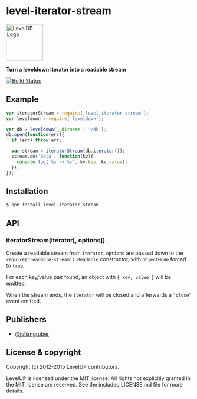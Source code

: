 
# level-iterator-stream

<img alt="LevelDB Logo" height="100" src="http://leveldb.org/img/logo.svg">

**Turn a leveldown iterator into a readable stream**

[![Build Status](https://travis-ci.org/Level/iterator-stream.png)](https://travis-ci.org/Level/iterator-stream)

## Example

```js
var iteratorStream = require('level-iterator-stream');
var leveldown = require('leveldown');

var db = leveldown(__dirname + '/db');
db.open(function(err){
  if (err) throw err;

  var stream = iteratorStream(db.iterator());
  stream.on('data', function(kv){
    console.log('%s -> %s', kv.key, kv.value);
  });
});
```

## Installation

```bash
$ npm install level-iterator-stream
```

## API

### iteratorStream(iterator[, options])

  Create a readable stream from `iterator`. `options` are passed down to the
  `require('readable-stream').Readable` constructor, with `objectMode` forced
  to `true`.

  For each key/value pair found, an object with `{ key, value }` will be
  emitted.

  When the stream ends, the `iterator` will be closed and afterwards a
  `"close"` event emitted.

## Publishers

* [@juliangruber](https://github.com/juliangruber)

## License &amp; copyright

Copyright (c) 2012-2015 LevelUP contributors.

LevelUP is licensed under the MIT license. All rights not explicitly granted in the MIT license are reserved. See the included LICENSE.md file for more details.
